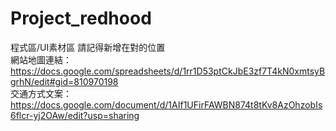 # Project_redhood
程式區/UI素材區 請記得新增在對的位置 <br>
網站地圖連結： https://docs.google.com/spreadsheets/d/1rr1D53ptCkJbE3zf7T4kN0xmtsyBgrhN/edit#gid=810970198  <br>
交通方式文案：https://docs.google.com/document/d/1AIf1UFirFAWBN874t8tKv8AzOhzobIs6flcr-yj2OAw/edit?usp=sharing
